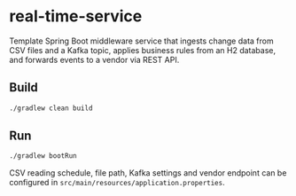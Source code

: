 # real-time-service

Template Spring Boot middleware service that ingests change data from CSV files and a Kafka topic, applies business rules from an H2 database, and forwards events to a vendor via REST API.

## Build

```bash
./gradlew clean build
```

## Run

```bash
./gradlew bootRun
```

CSV reading schedule, file path, Kafka settings and vendor endpoint can be configured in `src/main/resources/application.properties`.
